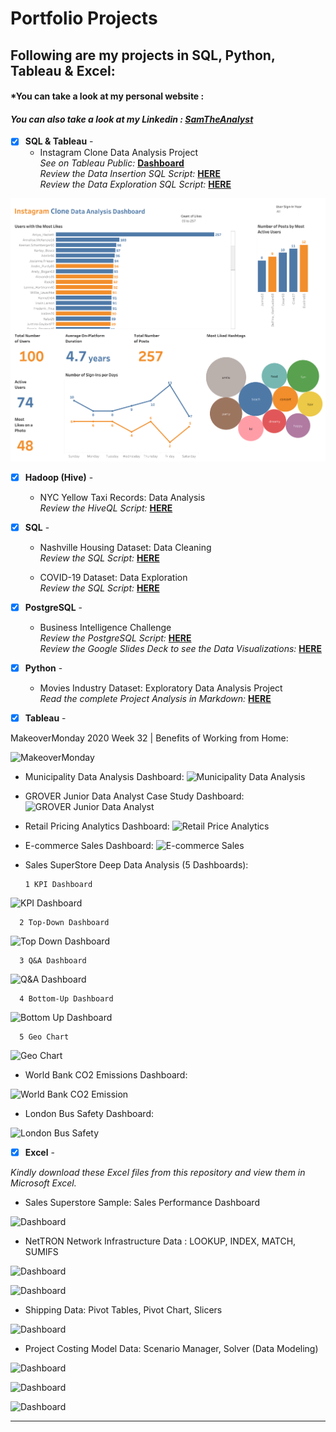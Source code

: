 # Portfolio Projects
## Following are my projects in SQL, Python, Tableau & Excel: <br />
#### *You can take a look at my personal website :  <br />
#### *You can also take a look at my Linkedin : [SamTheAnalyst](https://www.linkedin.com/in/samuel-olorunfemi-85b792205/)* <br />



- [x] **SQL & Tableau** - 
  - Instagram Clone Data Analysis Project<br />
*See on Tableau Public:* **[Dashboard](https://public.tableau.com/views/InstagramCloneDataAnalysisDashboard/InstagramCloneDataAnalysisDashboard?:language=en-US&:display_count=n&:origin=viz_share_link)**<br />
*Review the Data Insertion SQL Script:* **[HERE](https://github.com/PriyankaJhaTheAnalyst/DataAnalystPortfolioProjects/blob/main/Instagram%20Clone%20SQL%20-%20Database%20%26%20Inserting%20Data.sql)**<br />
*Review the Data Exploration SQL Script:* **[HERE](https://github.com/PriyankaJhaTheAnalyst/DataAnalystPortfolioProjects/blob/main/Instagram%20Clone%20SQL%20-%20Exploratory%20Data%20Analysis.sql)**<br />


![Instagram Clone Dashboard](https://github.com/Olasam675/Data-Analysis-with-Python/blob/main/Instagram%20Clone%20Data%20Analysis%20Dashboard.png)

- [x] **Hadoop (Hive)** - 
  - NYC Yellow Taxi Records: Data Analysis <br />
*Review the HiveQL Script:* **[HERE](https://github.com/Olasam675/Portfolio-Projects/blob/main/Hadoop(Hive)%20-%20NYC%20Yellow%20Taxi%20Case%20Study.txt)**<br />



- [x] **SQL** - 
  - Nashville Housing Dataset: Data Cleaning <br />
*Review the SQL Script:* **[HERE](https://github.com/Olasam675/Portfolio-Projects/blob/main/SQL%20-%20Data%20Cleaning.sql)**<br />

  - COVID-19 Dataset: Data Exploration  <br />
*Review the SQL Script:* **[HERE](https://github.com/Olasam675/Portfolio-Projects/blob/main/SQL%20-%20Data%20Exploration.sql)**<br />



- [x] **PostgreSQL** - 
  - Business Intelligence Challenge <br />
*Review the PostgreSQL Script:* **[HERE](https://github.com/Olasam675/Portfolio-Projects/blob/main/PostgreSQL-BI-CHALLENGE)**<br />
*Review the Google Slides Deck to see the Data Visualizations:* **[HERE](https://drive.google.com/file/d/1JIDnsaLXAx2qnWM86yfrRKLWF5B_ofHU/view?usp=sharing)**<br />



- [x] **Python** - 
  - Movies Industry Dataset: Exploratory Data Analysis Project <br />
*Read the complete Project Analysis in Markdown:* **[HERE](https://github.com/Olasam675/Python_MoviesIndustry_EDA/blob/main/README%20(5).md)**<br />



- [x] **Tableau** - 

MakeoverMonday 2020 Week 32 | Benefits of Working from Home:

![MakeoverMonday](https://github.com/Olasam675/Portfolio-Projects/blob/main/Visuals/WorkFromHome.png)  

- Municipality Data Analysis Dashboard:
![Municipality Data Analysis](https://github.com/Olasam675/Portfolio-Projects/blob/main/MunicipalityDataAnalysisDashboard.png)  

- GROVER Junior Data Analyst Case Study Dashboard: 
![GROVER Junior Data Analyst](https://github.com/Olasam675/Portfolio-Projects/blob/main/GroverDataAnalystDashboard.png)  


- Retail Pricing Analytics Dashboard: 
![Retail Price Analytics](https://github.com/Olasam675/Portfolio-Projects/blob/main/Visuals/RetailPricingAnalytics.png)


- E-commerce Sales Dashboard:
![E-commerce Sales](https://github.com/Olasam675/Portfolio-Projects/blob/main/Visuals/E-commerceRetail.png)


- Sales SuperStore Deep Data Analysis (5 Dashboards):

      1 KPI Dashboard

![KPI Dashboard](https://github.com/Olasam675/Portfolio-Projects/blob/main/Visuals/KPIDashboard.png)

      2 Top-Down Dashboard
      
![Top Down Dashboard](https://github.com/Olasam675/Portfolio-Projects/blob/main/Visuals/TopDownDashboard.png)

      3 Q&A Dashboard
      
![Q&A Dashboard](https://github.com/Olasam675/Portfolio-Projects/blob/main/Visuals/Q%26ADashboard.png)

      4 Bottom-Up Dashboard
      
![Bottom Up Dashboard](https://github.com/Olasam675/Portfolio-Projects/blob/main/Visuals/BottomUpDashboard.png)

      5 Geo Chart
      
![Geo Chart](https://github.com/Olasam675/Portfolio-Projects/blob/main/Visuals/GeoChart.png)



- World Bank CO2 Emissions Dashboard: 

![World Bank CO2 Emission](https://github.com/Olasam675/Portfolio-Projects/blob/main/Visuals/WorldBankCO2Emission.png)


- London Bus Safety Dashboard:

![London Bus Safety](https://github.com/Olasam675/Portfolio-Projects/blob/main/Visuals/LondonBusSafety.png)



- [x] **Excel** - 

*Kindly download these Excel files from this repository and view them in Microsoft Excel.*


- Sales Superstore Sample: Sales Performance Dashboard <br />

![Dashboard](https://github.com/Olasam675/Portfolio-Projects/blob/main/Visuals/excel/Dashboards.png)


- NetTRON Network Infrastructure Data : LOOKUP, INDEX, MATCH, SUMIFS <br />

![Dashboard](https://github.com/Olasam675/Portfolio-Projects/blob/main/Visuals/excel/INDEX.png)

![Dashboard](https://github.com/Olasam675/Portfolio-Projects/blob/main/Visuals/excel/LOOKUP.png)


- Shipping Data: Pivot Tables, Pivot Chart, Slicers <br />

![Dashboard](https://github.com/Olasam675/Portfolio-Projects/blob/main/Visuals/excel/PivotReports.png)


- Project Costing Model Data: Scenario Manager, Solver (Data Modeling)

![Dashboard](https://github.com/Olasam675/Portfolio-Projects/blob/main/Visuals/excel/DataModeling.png)

![Dashboard](https://github.com/Olasam675/Portfolio-Projects/blob/main/Visuals/excel/Solver.png)

![Dashboard](https://github.com/Olasam675/Portfolio-Projects/blob/main/Visuals/excel/ScenarioManager.png)

--------------------------------------------------------------------------------------------------------------------------------------------------------------------------------

